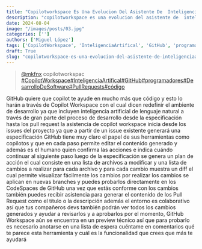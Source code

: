 ```yaml
---
title: "Copilotworkspace Es Una Evolucion Del Asistente De  Inteligenciaartifical De  Github"
description: "copilotworkspace es una evolucion del asistente de  inteligenciaartifical de  github"
date: 2024-08-04
image: "/images/posts/03.jpg"
categories: ['']
authors: ['Miguel López']
tags: ['CopilotWorkspace', 'InteligenciaArtifical', 'GitHub', 'programadores', 'DesarrolloDeSoftware', 'PullRequests', 'código']
draft: True
slug: "copilotworkspace-es-una-evolucion-del-asistente-de-inteligenciaartifical-de-github"
---
```


<blockquote class="tiktok-embed" cite="{https://www.tiktok.com/@mkfnx/video/7364550788720430344}" data-video-id="7364550788720430344" style="max-width: 605px;min-width: 325px;" > <section> <a target="_blank" title="@mkfnx" href="https://www.tiktok.com/@mkfnx?refer=embed">@mkfnx</a> copilotworkspac </section> <a title="CopilotWorkspace" target="_blank" href="https://www.tiktok.com/tag/CopilotWorkspace?refer=embed">#CopilotWorkspace</a><a title="InteligenciaArtifical" target="_blank" href="https://www.tiktok.com/tag/InteligenciaArtifical?refer=embed">#InteligenciaArtifical</a><a title="GitHub" target="_blank" href="https://www.tiktok.com/tag/GitHub?refer=embed">#GitHub</a><a title="programadores" target="_blank" href="https://www.tiktok.com/tag/programadores?refer=embed">#programadores</a><a title="DesarrolloDeSoftware" target="_blank" href="https://www.tiktok.com/tag/DesarrolloDeSoftware?refer=embed">#DesarrolloDeSoftware</a><a title="PullRequests" target="_blank" href="https://www.tiktok.com/tag/PullRequests?refer=embed">#PullRequests</a><a title="código" target="_blank" href="https://www.tiktok.com/tag/código?refer=embed">#código</a> </blockquote> <script async src="https://www.tiktok.com/embed.js"></script>

GitHub quiere que copilot te ayude en mucho más que código y esto lo harán a través de Copilot Workspace con el cual dicen redefinir el ambiente de desarrollo ya que incluyen inteligencia artificial de lenguaje natural a través de gran parte del proceso de desarrollo desde la especificación hasta los pull request la asistencia de copilot workspace inicia desde los issues del proyecto ya que a partir de un issue existente generará una especificación GitHub tiene muy claro el papel de sus herramientas como copilotos y que en cada paso permite editar el contenido generado y además es el humano quien confirma las acciones e indica cuándo continuar al siguiente paso luego de la especificación se genera un plan de acción el cual consiste en una lista de archivos a modificar y una lista de cambios a realizar para cada archivo y para cada cambio muestra un diff  el cual permite visualizar fácilmente los cambios por realizar los cambios se aplican en nuevas branches y puedes probarlos directamente en los CodeSpaces de GitHub una vez que estás conforme con los cambios también puedes recibir asistencia para generar el contenido de los Pull Request como el título o la descripción además el entorno es colaborativo así que tus compañeros devs también podrán ver todos los cambios generados y ayudar a revisarlos y a aprobarlos por el momento, GitHub Workspace aún se encuentra en un preview técnico así que para probarlo es necesario anotarse en una lista de espera cuéntame en comentarios qué te parece esta herramienta y cuál es la funcionalidad que crees que más te ayudará 